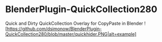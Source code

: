 # BlenderPlugin-QuickCollection280
 Quick and Dirty QuickCollection Overlay for CopyPaste in Blender
![https://github.com/dsimonow/BlenderPlugin-QuickCollection280/blob/master/quickhider.PNG|alt=example]
